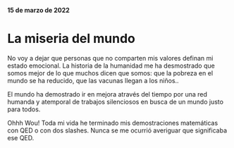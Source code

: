 **15 de marzo de 2022**

# La miseria del mundo

No voy a dejar que personas que no comparten mis valores definan mi estado emocional. La historia de la humanidad me ha desmostrado que somos mejor de lo que muchos dicen que somos: que la pobreza en el mundo se ha reducido, que las vacunas llegan a los niños.. 

El mundo ha demostrado ir en mejora através del tiempo por una red humanda y atemporal de trabajos silenciosos en busca de un mundo justo para todos. 

Ohhh Wou!
Toda mi vida he terminado mis demostraciones matemáticas con QED o con dos slashes. Nunca se me ocurrió averiguar que significaba ese QED.
